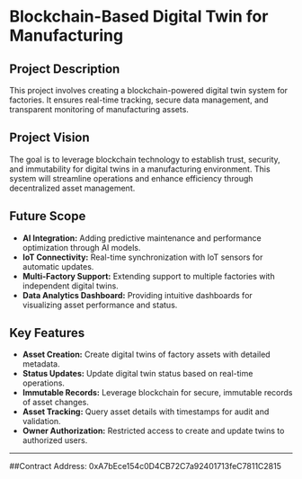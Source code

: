 # Blockchain-Based Digital Twin for Manufacturing

## Project Description
This project involves creating a blockchain-powered digital twin system for factories. It ensures real-time tracking, secure data management, and transparent monitoring of manufacturing assets.

## Project Vision
The goal is to leverage blockchain technology to establish trust, security, and immutability for digital twins in a manufacturing environment. This system will streamline operations and enhance efficiency through decentralized asset management.

## Future Scope
- **AI Integration:** Adding predictive maintenance and performance optimization through AI models.
- **IoT Connectivity:** Real-time synchronization with IoT sensors for automatic updates.
- **Multi-Factory Support:** Extending support to multiple factories with independent digital twins.
- **Data Analytics Dashboard:** Providing intuitive dashboards for visualizing asset performance and status.

## Key Features
- **Asset Creation:** Create digital twins of factory assets with detailed metadata.
- **Status Updates:** Update digital twin status based on real-time operations.
- **Immutable Records:** Leverage blockchain for secure, immutable records of asset changes.
- **Asset Tracking:** Query asset details with timestamps for audit and validation.
- **Owner Authorization:** Restricted access to create and update twins to authorized users.

---


##Contract Address: 
0xA7bEce154c0D4CB72C7a92401713feC7811C2815
